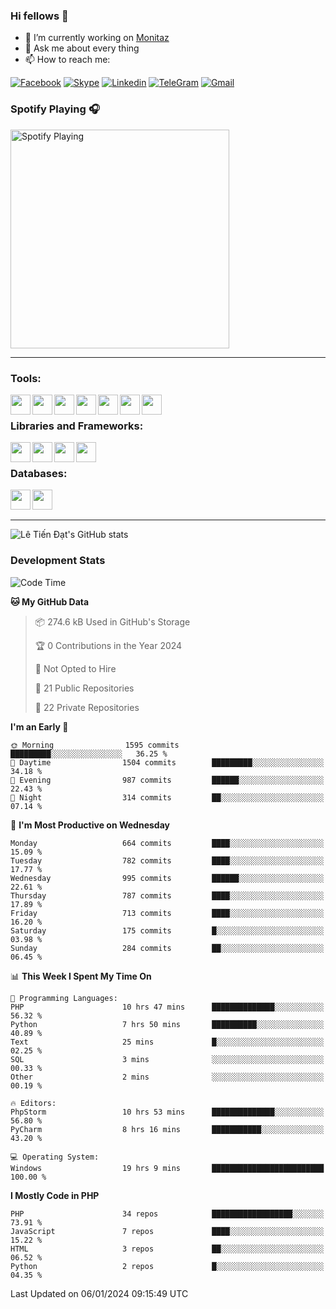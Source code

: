 ### Hi fellows 👋
- 🔭 I’m currently working on [Monitaz](https://monitaz.com/)
- 💬 Ask me about every thing
- 📫 How to reach me:

[![Facebook](https://img.shields.io/badge/Facebook-0000FF?logo=facebook&logoColor=white)](https://www.facebook.com/le.dat155)
[![Skype](https://img.shields.io/badge/Skype-blue?logo=skype&logoColor=white)](https://join.skype.com/invite/lr2sd8ZndbWr)
[![Linkedin](https://img.shields.io/badge/LinkedIn-0A66C2?logo=linkedin)](https://www.linkedin.com/in/ti%E1%BA%BFn-%C4%91%E1%BA%A1t-l%C3%AA-ba267a232/)
[![TeleGram](https://img.shields.io/badge/telegram-EF0EFF?logo=telegram)](https://t.me/subibi1505)
[![Gmail](https://img.shields.io/badge/Gmail-green?logo=gmail)](mailto:tiendat15599.dev@gmail.com)

### Spotify Playing 🎧
[<img src="https://tiendat-spotify.vercel.app/api/spotify" alt="Spotify Playing" width="350" />](https://open.spotify.com/user/21wi7t5t4zyugx5mgetrdo7xa)

---

### Tools:
<img align='left' height="32" width="32" src="https://upload.wikimedia.org/wikipedia/commons/thumb/c/c9/PhpStorm_Icon.svg/2048px-PhpStorm_Icon.svg.png">
<img align='left' height="32" width="32" src="https://upload.wikimedia.org/wikipedia/commons/thumb/1/1d/PyCharm_Icon.svg/1200px-PyCharm_Icon.svg.png">
<img align='left' height="32" width="32" src="https://cdn2.iconfinder.com/data/icons/pack1-baco-flurry-icons-style/512/XAMPP.png">
<img align='left' height="32" width="32" src="https://www.docker.com/wp-content/uploads/2022/03/vertical-logo-monochromatic.png">
<img align='left' height="32" width="32" src="https://www.mamp.info/images/icons/mamp-pro.png">
<img align='left' height="32" width="32" src="https://www.puttygen.com/wp-content/uploads/2019/05/Termius.png">
<img align='left' height="32" width="32" src="https://1475031.s21i.faiusr.com/4/1/ABUIABAEGAAg3dWc8AUoq7a8hAIwgAg4gAg.png">
<br>

### Libraries and Frameworks:
<img align='left' height="32" width="32" src="https://i0.wp.com/phocode.com/wp-content/uploads/2019/11/scrapyLogo.png?fit=300%2C300&ssl=1&w=640">
<img align='left' height="32" width="32" src="https://upload.wikimedia.org/wikipedia/commons/thumb/9/9a/Laravel.svg/985px-Laravel.svg.png">
<img align='left' height="32" width="32" src="https://cdn.worldvectorlogo.com/logos/codeigniter.svg">
<img align='left' height="32" width="32" src="https://upload.wikimedia.org/wikipedia/commons/thumb/e/ea/Zend-framework.svg/2560px-Zend-framework.svg.png">
<br>

### Databases:
<img align='left' height="32" width="32" src="https://download.logo.wine/logo/MySQL/MySQL-Logo.wine.png">
<img align='left' height="32" width="32" src="https://seeklogo.com/images/E/elasticsearch-logo-C75C4578EC-seeklogo.com.png">

<br>
<br>

---
![Lê Tiến Đạt's GitHub stats](https://github-readme-stats.vercel.app/api?username=tiendat15599&show_icons=true&count_private=true&theme=tokyonight)
### Development Stats


<!--START_SECTION:waka-->
![Code Time](http://img.shields.io/badge/Code%20Time-870%20hrs%2039%20mins-blue)

**🐱 My GitHub Data** 

> 📦 274.6 kB Used in GitHub's Storage 
 > 
> 🏆 0 Contributions in the Year 2024
 > 
> 🚫 Not Opted to Hire
 > 
> 📜 21 Public Repositories 
 > 
> 🔑 22 Private Repositories 
 > 
**I'm an Early 🐤** 

```text
🌞 Morning                1595 commits        █████████░░░░░░░░░░░░░░░░   36.25 % 
🌆 Daytime                1504 commits        █████████░░░░░░░░░░░░░░░░   34.18 % 
🌃 Evening                987 commits         ██████░░░░░░░░░░░░░░░░░░░   22.43 % 
🌙 Night                  314 commits         ██░░░░░░░░░░░░░░░░░░░░░░░   07.14 % 
```
📅 **I'm Most Productive on Wednesday** 

```text
Monday                   664 commits         ████░░░░░░░░░░░░░░░░░░░░░   15.09 % 
Tuesday                  782 commits         ████░░░░░░░░░░░░░░░░░░░░░   17.77 % 
Wednesday                995 commits         ██████░░░░░░░░░░░░░░░░░░░   22.61 % 
Thursday                 787 commits         ████░░░░░░░░░░░░░░░░░░░░░   17.89 % 
Friday                   713 commits         ████░░░░░░░░░░░░░░░░░░░░░   16.20 % 
Saturday                 175 commits         █░░░░░░░░░░░░░░░░░░░░░░░░   03.98 % 
Sunday                   284 commits         ██░░░░░░░░░░░░░░░░░░░░░░░   06.45 % 
```


📊 **This Week I Spent My Time On** 

```text
💬 Programming Languages: 
PHP                      10 hrs 47 mins      ██████████████░░░░░░░░░░░   56.32 % 
Python                   7 hrs 50 mins       ██████████░░░░░░░░░░░░░░░   40.89 % 
Text                     25 mins             █░░░░░░░░░░░░░░░░░░░░░░░░   02.25 % 
SQL                      3 mins              ░░░░░░░░░░░░░░░░░░░░░░░░░   00.33 % 
Other                    2 mins              ░░░░░░░░░░░░░░░░░░░░░░░░░   00.19 % 

🔥 Editors: 
PhpStorm                 10 hrs 53 mins      ██████████████░░░░░░░░░░░   56.80 % 
PyCharm                  8 hrs 16 mins       ███████████░░░░░░░░░░░░░░   43.20 % 

💻 Operating System: 
Windows                  19 hrs 9 mins       █████████████████████████   100.00 % 
```

**I Mostly Code in PHP** 

```text
PHP                      34 repos            ██████████████████░░░░░░░   73.91 % 
JavaScript               7 repos             ████░░░░░░░░░░░░░░░░░░░░░   15.22 % 
HTML                     3 repos             ██░░░░░░░░░░░░░░░░░░░░░░░   06.52 % 
Python                   2 repos             █░░░░░░░░░░░░░░░░░░░░░░░░   04.35 % 
```




 Last Updated on 06/01/2024 09:15:49 UTC
<!--END_SECTION:waka-->

